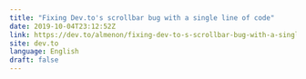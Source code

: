 ```yaml
---
title: "Fixing Dev.to's scrollbar bug with a single line of code"
date: 2019-10-04T23:12:52Z
link: https://dev.to/almenon/fixing-dev-to-s-scrollbar-bug-with-a-single-line-of-code-4f8l?utm_medium=RSS&utm_source=news.12bit.vn
site: dev.to
language: English
draft: false
---
```

